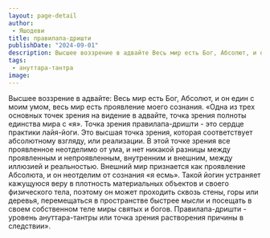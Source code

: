 ```yaml
---
layout: page-detail
author:
 - Яшодеви
title: правилапа-дришти
publishDate: "2024-09-01"
description: Высшее воззрение в адвайте Весь мир есть Бог, Абсолют, и он един с моим умом, весь мир есть проявление моего сознания.
tags:
 - ануттара-тантра
image: 
---
```


Высшее воззрение в адвайте: Весь мир есть Бог, Абсолют, и он един с моим умом, весь мир есть проявление моего сознания.
 «Одна из трех основных точек зрения на видение в адвайте, точка зрения полноты единства мира с «я». Точка зрения правилапа-дришти - это сердце практики лайя-йоги. Это высшая точка зрения, которая соответствует абсолютному взгляду, или реализации. В этой точке зрения все проявленное неотделимо от ума, и нет никакой разницы между проявленным и непроявленным, внутренним и внешним, между иллюзией и реальностью. Внешний мир признается как проявление Абсолюта, и он неотделим от сознания «я есмь». Такой йогин устраняет кажущуюся веру в плотность материальных объектов и своего физического тела, поэтому он может проходить сквозь стены, горы или деревья, перемещаться в пространстве быстрее мысли и посещать в своем собственном теле миры святых и богов. Правилапа-дришти - уровень ануттара-тантры или точка зрения растворения причины в следствии».

